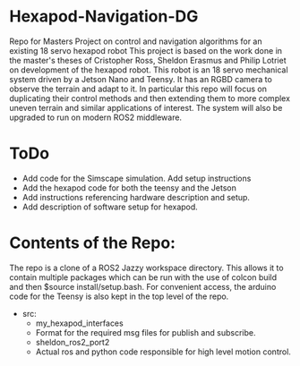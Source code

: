 # Hexapod-Navigation-DG
Repo for Masters Project on control and navigation algorithms for an existing 18 servo hexapod robot
This project is based on the work done in the master's theses of Cristopher Ross, Sheldon Erasmus and Philip Lotriet on development of the hexapod robot.
This robot is an 18 servo mechanical system driven by a Jetson Nano and Teensy. It has an RGBD camera to observe the terrain and adapt to it.
In particular this repo will focus on duplicating their control methods and then extending them to more complex uneven terrain and similar applications of interest. The system will also be upgraded to run on modern ROS2 middleware.

# ToDo
- Add code for the Simscape simulation. Add setup instructions 
- Add the hexapod code for both the teensy and the Jetson
- Add instructions referencing hardware description and setup.
- Add description of software setup for hexapod.

# Contents of the Repo:
The repo is a clone of a ROS2 Jazzy workspace directory. This allows it to contain multiple packages which can be run with the use of colcon build and then $source install/setup.bash. For convenient access, the arduino code for the Teensy is also kept in the top level of the repo.
- src: 
  -  my_hexapod_interfaces
    - Format for the required msg files for publish and subscribe.  
  -  sheldon_ros2_port2
    - Actual ros and python code responsible for high level motion control. 

